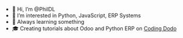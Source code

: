 - 👋 Hi, I’m @PhilDL
- 👀 I’m interested in Python, JavaScript, ERP Systems
- 🌱 Always learning something
- 🎓 Creating tutorials about Odoo and Python ERP on [Coding Dodo](https://codingdodo.com)

<!---
PhilDL/PhilDL is a ✨ special ✨ repository because its `README.md` (this file) appears on your GitHub profile.
You can click the Preview link to take a look at your changes.
--->
